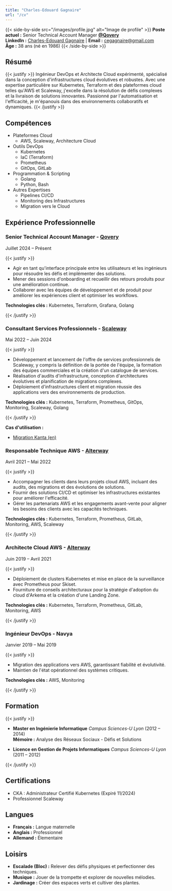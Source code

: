 ```yaml
---
title: "Charles-Edouard Gagnaire"
url: "/cv"
---
```


{{< side-by-side src="/images/profile.jpg" alt="Image de profile" >}}
**Poste actuel :** Senior Technical Account Manager **[@Qovery](https://www.qovery.com/)** \
**LinkedIn :** [Charles-Edouard Gagnaire](https://www.linkedin.com/in/charles-edouard-gagnaire-a4bb1642/) | **Email :** [cegagnaire@gmail.com](mailto:cegagnaire@gmail.com) \
**Âge :** 38 ans (né en 1986)
{{< /side-by-side >}}

## Résumé

{{< justify >}}
Ingénieur DevOps et Architecte Cloud expérimenté, spécialisé dans la conception d'infrastructures cloud évolutives et robustes. Avec une expertise particulière sur Kubernetes, Terraform et des plateformes cloud telles qu'AWS et Scaleway, j'excelle dans la résolution de défis complexes et la livraison de solutions innovantes. Passionné par l'automatisation et l'efficacité, je m'épanouis dans des environnements collaboratifs et dynamiques.
{{< /justify >}}

## Compétences

- Plateformes Cloud
  - AWS, Scaleway, Architecture Cloud
- Outils DevOps
  - Kubernetes
  - IaC (Terraform)
  - Prometheus
  - GitOps, GitLab
- Programmation & Scripting
  - Golang
  - Python, Bash
- Autres Expertises
  - Pipelines CI/CD
  - Monitoring des Infrastructures
  - Migration vers le Cloud

## Expérience Professionnelle

### **Senior Technical Account Manager** - **[Qovery](https://www.qovery.com/)**

Juillet 2024 – Présent

{{< justify >}}

- Agir en tant qu'interface principale entre les utilisateurs et les ingénieurs pour résoudre les défis et implémenter des solutions.
- Mener des sessions d'onboarding et recueillir des retours produits pour une amélioration continue.
- Collaborer avec les équipes de développement et de produit pour améliorer les expériences client et optimiser les workflows.

**Technologies clés :** Kubernetes, Terraform, Grafana, Golang

{{< /justify >}}

### **Consultant Services Professionnels** - **[Scaleway](https://www.scaleway.com/)**

Mai 2022 – Juin 2024

{{< justify >}}

- Développement et lancement de l'offre de services professionnels de Scaleway, y compris la définition de la portée de l'équipe, la formation des équipes commerciales et la création d'un catalogue de services.
- Réalisation d'audits d'infrastructure, conception d'architectures évolutives et planification de migrations complexes.
- Déploiement d'infrastructures client et migration réussie des applications vers des environnements de production.

**Technologies clés :** Kubernetes, Terraform, Prometheus, GitOps, Monitoring, Scaleway, Golang

{{< /justify >}}

**Cas d'utilisation :**

- [Migration Kanta (en)](https://www.scaleway.com/en/blog/kanta-migration/)

### **Responsable Technique AWS** - **[Alterway](https://www.alterway.fr/)**

Avril 2021 – Mai 2022

{{< justify >}}

- Accompagner les clients dans leurs projets cloud AWS, incluant des audits, des migrations et des évolutions de solutions.
- Fournir des solutions CI/CD et optimiser les infrastructures existantes pour améliorer l'efficacité.
- Gérer les partenariats AWS et les engagements avant-vente pour aligner les besoins des clients avec les capacités techniques.

**Technologies clés :** Kubernetes, Terraform, Prometheus, GitLab, Monitoring, AWS, Scaleway

{{< /justify >}}

### **Architecte Cloud AWS** - **[Alterway](https://www.alterway.fr/)**

Juin 2019 – Avril 2021

{{< justify >}}

- Déploiement de clusters Kubernetes et mise en place de la surveillance avec Prometheus pour Skiset.
- Fourniture de conseils architecturaux pour la stratégie d'adoption du cloud d'Arkema et la création d'une Landing Zone.

**Technologies clés :** Kubernetes, Terraform, Prometheus, GitLab, Monitoring, AWS

{{< /justify >}}

### **Ingénieur DevOps** - **Navya**

Janvier 2019 – Mai 2019

{{< justify >}}

- Migration des applications vers AWS, garantissant fiabilité et évolutivité.
- Maintien de l'état opérationnel des systèmes critiques.

**Technologies clés :** AWS, Monitoring

{{< /justify >}}

## Formation

{{< justify >}}

- **Master en Ingénierie Informatique**
  _Campus Sciences-U Lyon_ (2012 – 2014) \
  **Mémoire :** Analyse des Réseaux Sociaux - Défis et Solutions

- **Licence en Gestion de Projets Informatiques**
  _Campus Sciences-U Lyon_ (2011 – 2012)

{{< /justify >}}

## Certifications

- CKA : Administrateur Certifié Kubernetes (Expiré 11/2024)
- Professionnel Scaleway

## Langues

- **Français :** Langue maternelle
- **Anglais :** Professionnel
- **Allemand :** Élementaire

## Loisirs

- **Escalade (Bloc) :** Relever des défis physiques et perfectionner des techniques.
- **Musique :** Jouer de la trompette et explorer de nouvelles mélodies.
- **Jardinage :** Créer des espaces verts et cultiver des plantes.
